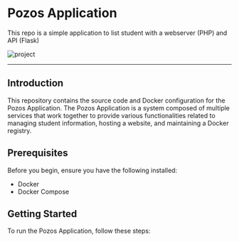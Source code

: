 # Pozos Application
This repo is a simple application to list student with a webserver (PHP) and API (Flask)

![project](https://user-images.githubusercontent.com/18481009/84582395-ba230b00-adeb-11ea-9453-22ed1be7e268.jpg)


------------
## Introduction

This repository contains the source code and Docker configuration for the Pozos Application. The Pozos Application is a system composed of multiple services that work together to provide various functionalities related to managing student information, hosting a website, and maintaining a Docker registry.

## Prerequisites

Before you begin, ensure you have the following installed:

- Docker
- Docker Compose

## Getting Started
To run the Pozos Application, follow these steps:
 





